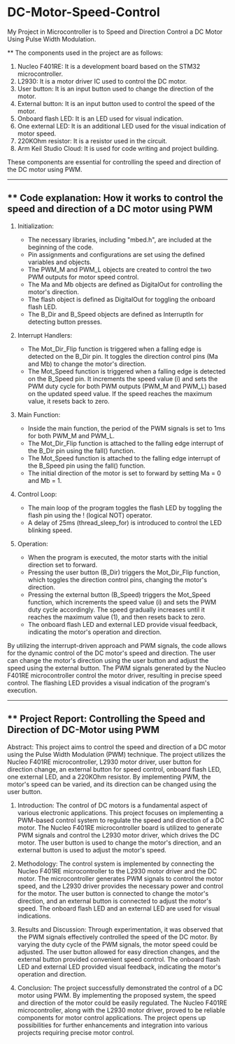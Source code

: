 # DC-Motor-Speed-Control
My Project in Microcontroller is to Speed and Direction Control a DC Motor Using Pulse Width Modulation.

** The components used in the project are as follows:

1. Nucleo F401RE: It is a development board based on the STM32 microcontroller.
2. L2930: It is a motor driver IC used to control the DC motor.
3. User button: It is an input button used to change the direction of the motor.
4. External button: It is an input button used to control the speed of the motor.
5. Onboard flash LED: It is an LED used for visual indication.
6. One external LED: It is an additional LED used for the visual indication of motor speed.
7. 220KOhm resistor: It is a resistor used in the circuit.
8. Arm Keil Studio Cloud: It is used for code writing and project building.

These components are essential for controlling the speed and direction of the DC motor using PWM.

--------------------------------------------------------------------------------------------
** Code explanation: How it works to control the speed and direction of a DC motor using PWM
--------------------------------------------------------------------------------------------

1. Initialization:
   - The necessary libraries, including "mbed.h", are included at the beginning of the code.
   - Pin assignments and configurations are set using the defined variables and objects.
   - The PWM_M and PWM_L objects are created to control the two PWM outputs for motor speed control.
   - The Ma and Mb objects are defined as DigitalOut for controlling the motor's direction.
   - The flash object is defined as DigitalOut for toggling the onboard flash LED.
   - The B_Dir and B_Speed objects are defined as InterruptIn for detecting button presses.

2. Interrupt Handlers:
   - The Mot_Dir_Flip function is triggered when a falling edge is detected on the B_Dir pin. It toggles the direction control pins (Ma and Mb) to change the motor's direction.
   - The Mot_Speed function is triggered when a falling edge is detected on the B_Speed pin. It increments the speed value (i) and sets the PWM duty cycle for both PWM outputs (PWM_M and PWM_L) based on the updated speed value. If the speed reaches the maximum value, it resets back to zero.

3. Main Function:
   - Inside the main function, the period of the PWM signals is set to 1ms for both PWM_M and PWM_L.
   - The Mot_Dir_Flip function is attached to the falling edge interrupt of the B_Dir pin using the fall() function.
   - The Mot_Speed function is attached to the falling edge interrupt of the B_Speed pin using the fall() function.
   - The initial direction of the motor is set to forward by setting Ma = 0 and Mb = 1.

4. Control Loop:
   - The main loop of the program toggles the flash LED by toggling the flash pin using the ! (logical NOT) operator.
   - A delay of 25ms (thread_sleep_for) is introduced to control the LED blinking speed.

5. Operation:
   - When the program is executed, the motor starts with the initial direction set to forward.
   - Pressing the user button (B_Dir) triggers the Mot_Dir_Flip function, which toggles the direction control pins, changing the motor's direction.
   - Pressing the external button (B_Speed) triggers the Mot_Speed function, which increments the speed value (i) and sets the PWM duty cycle accordingly. The speed gradually increases until it reaches the maximum value (1), and then resets back to zero.
   - The onboard flash LED and external LED provide visual feedback, indicating the motor's operation and direction.

By utilizing the interrupt-driven approach and PWM signals, the code allows for the dynamic control of the DC motor's speed and direction. The user can change the motor's direction using the user button and adjust the speed using the external button. The PWM signals generated by the Nucleo F401RE microcontroller control the motor driver, resulting in precise speed control. The flashing LED provides a visual indication of the program's execution.

--------------------------------------------------------------------------------------------
** Project Report: Controlling the Speed and Direction of DC-Motor using PWM         
--------------------------------------------------------------------------------------------

Abstract:
This project aims to control the speed and direction of a DC motor using the Pulse Width Modulation (PWM) technique. The project utilizes the Nucleo F401RE microcontroller, L2930 motor driver, user button for direction change, an external button for speed control, onboard flash LED, one external LED, and a 220KOhm resistor. By implementing PWM, the motor's speed can be varied, and its direction can be changed using the user button.

1. Introduction:
The control of DC motors is a fundamental aspect of various electronic applications. This project focuses on implementing a PWM-based control system to regulate the speed and direction of a DC motor. The Nucleo F401RE microcontroller board is utilized to generate PWM signals and control the L2930 motor driver, which drives the DC motor. The user button is used to change the motor's direction, and an external button is used to adjust the motor's speed.

2. Methodology:
The control system is implemented by connecting the Nucleo F401RE microcontroller to the L2930 motor driver and the DC motor. The microcontroller generates PWM signals to control the motor speed, and the L2930 driver provides the necessary power and control for the motor. The user button is connected to change the motor's direction, and an external button is connected to adjust the motor's speed. The onboard flash LED and an external LED are used for visual indications.

3. Results and Discussion:
Through experimentation, it was observed that the PWM signals effectively controlled the speed of the DC motor. By varying the duty cycle of the PWM signals, the motor speed could be adjusted. The user button allowed for easy direction changes, and the external button provided convenient speed control. The onboard flash LED and external LED provided visual feedback, indicating the motor's operation and direction.

4. Conclusion:
The project successfully demonstrated the control of a DC motor using PWM. By implementing the proposed system, the speed and direction of the motor could be easily regulated. The Nucleo F401RE microcontroller, along with the L2930 motor driver, proved to be reliable components for motor control applications. The project opens up possibilities for further enhancements and integration into various projects requiring precise motor control.
